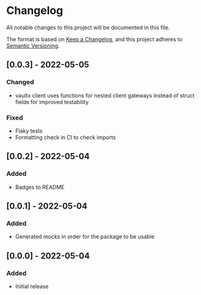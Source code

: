 # Changelog
All notable changes to this project will be documented in this file.

The format is based on [Keep a Changelog](https://keepachangelog.com/en/1.0.0/), and this project adheres to
[Semantic Versioning](https://semver.org/spec/v2.0.0.html).

## [0.0.3] - 2022-05-05
### Changed
- vaultx client uses functions for nested client gateways instead of struct fields for improved testability

### Fixed
- Flaky tests
- Formatting check in CI to check imports

## [0.0.2] - 2022-05-04
### Added
- Badges to README

## [0.0.1] - 2022-05-04
### Added
- Generated mocks in order for the package to be usable

## [0.0.0] - 2022-05-04
### Added
- Initial release
